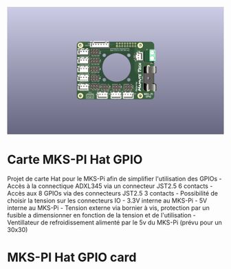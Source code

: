 ![top](./Images/MKS-Pi_Hat_3D_top_top.png)

# Carte MKS-PI Hat GPIO

Projet de carte Hat pour le MKS-Pi afin de simplifier l'utilisation des GPIOs
    - Accès à la connectique ADXL345 via un connecteur JST2.5 6 contacts
    - Accès aux 8 GPIOs via des connecteurs JST2.5 3 contacts
    - Possibilité de choisir la tension sur les connecteurs IO
        - 3.3V interne au MKS-Pi
        - 5V interne au MKS-Pi
        - Tension externe via bornier à vis, protection par un fusible a dimensionner en fonction de la tension et de l'utilisation
    - Ventillateur de refroidissement alimenté par le 5v du MKS-Pi (prévu pour un 30x30)

# MKS-PI Hat GPIO card